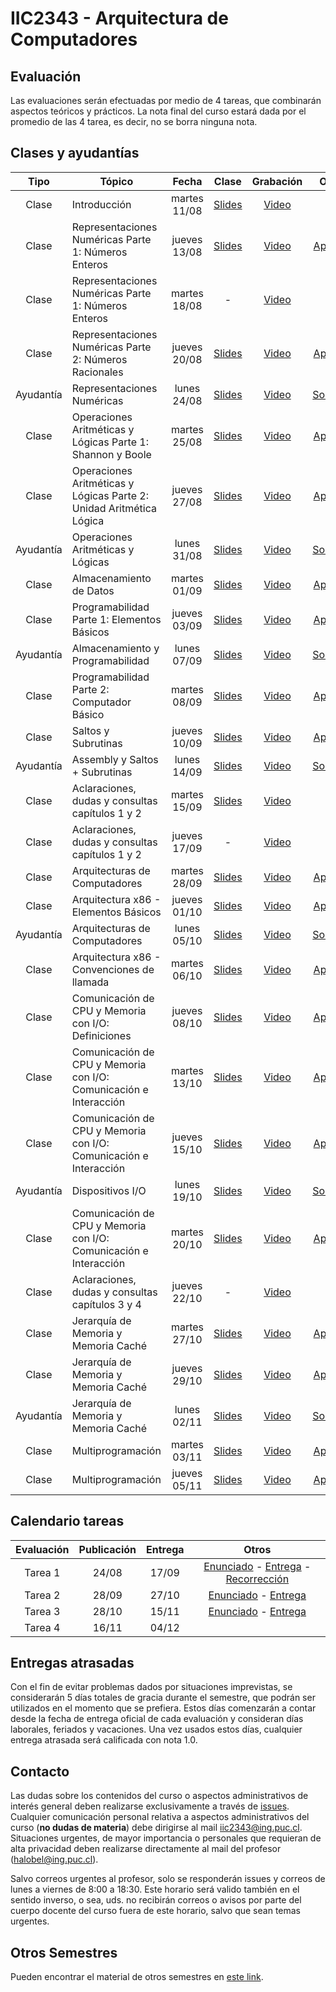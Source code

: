 # IIC2343 - Arquitectura de Computadores

## Evaluación

Las evaluaciones serán efectuadas por medio de 4 tareas, que combinarán aspectos teóricos y prácticos. La nota final del curso estará dada por el promedio de las 4 tarea, es decir, no se borra ninguna nota.


## Clases y ayudantías 
| Tipo  | Tópico                             | Fecha        | Clase  | Grabación | Otros |
| :-:   | -                                  | :-:          | :-:    | :-:  | :-:     |
| Clase | Introducción                       | martes 11/08 | [Slides](../../tree/master/Clases/01%20-%20Introducción.pdf) | [Video](https://youtu.be/WIzBjujk4to) | - |
| Clase | Representaciones Numéricas Parte 1: Números Enteros | jueves 13/08 | [Slides](../../tree/master/Clases/02%20-%20Representaciones%20Numéricas%20Parte%201%20-%20Números%20Enteros.pdf) | [Video](https://youtu.be/JREAZXuTf3U) | [Apuntes](../../tree/master/Apuntes/Capítulo%201/01%20-%20Representaciones%20Numéricas%20Parte%201%20-%20Números%20Enteros.pdf) |
| Clase | Representaciones Numéricas Parte 1: Números Enteros | martes 18/08 | - | [Video](https://youtu.be/sMYqnbDDVwU) | - |
| Clase | Representaciones Numéricas Parte 2: Números Racionales | jueves 20/08 | [Slides](../../tree/master/Clases/03%20-%20Representaciones%20Numéricas%20Parte%202%20-%20Números%20Racionales.pdf) | [Video](https://youtu.be/YzCOso9_Ey4) | [Apuntes](../../tree/master/Apuntes/Capítulo%201/02%20-%20Representaciones%20Numéricas%20Parte%202%20-%20Números%20Racionales.pdf) |
| Ayudantía | Representaciones Numéricas | lunes 24/08 | [Slides](../../tree/master/Ayudantías/01%20-%20Representaciones%20Numéricas%20(Slides).pdf) | [Video](https://youtu.be/4NJJ4Y02Aiw) | [Solución](../../tree/master/Ayudantías/01%20-%20Representaciones%20Numéricas%20(Solución).pdf) |
| Clase | Operaciones Aritméticas y Lógicas Parte 1: Shannon y Boole | martes 25/08 | [Slides](../../tree/master/Clases/04%20-%20Operaciones%20Aritméticas%20y%20Lógicas%20Parte%201%20-%20Shannon%20y%20Boole.pdf) | [Video](https://youtu.be/HYI75aTMi44) | [Apuntes](../../tree/master/Apuntes/Capítulo%201/03%20-%20Operaciones%20Aritmeticas%20y%20Logicas.pdf) |
| Clase | Operaciones Aritméticas y Lógicas Parte 2: Unidad Aritmética Lógica | jueves 27/08 | [Slides](../../blob/master/Clases/05%20-%20Operaciones%20Aritméticas%20y%20Lógicas%20Parte%202%20-%20Unidad%20Aritmética%20Lógica.pdf) | [Video](https://youtu.be/O0E9m6toZFE) | [Apuntes](../../tree/master/Apuntes/Capítulo%201/03%20-%20Operaciones%20Aritmeticas%20y%20Logicas.pdf) |
| Ayudantía | Operaciones Aritméticas y Lógicas | lunes 31/08 | [Slides](../../blob/master/Ayudantías/02%20-%20Lógica%20Digital%20y%20Circuitos%20(Slides).pdf) | [Video](https://youtu.be/JsY7gE-Mizs) | [Solución](../../blob/master/Ayudantías/02%20-%20Lógica%20Digital%20y%20Circuitos%20(Solución).pdf) |
| Clase | Almacenamiento de Datos | martes 01/09 | [Slides](../../blob/master/Clases/06%20-%20Almacenamiento%20de%20Datos.pdf) | [Video](https://youtu.be/fB8K8o6Izbk) | [Apuntes](../../blob/master/Apuntes/Capítulo%201/04%20-%20Almacenamiento%20de%20datos.pdf) |
| Clase | Programabilidad Parte 1: Elementos Básicos | jueves 03/09 | [Slides](../../blob/master/Clases/07%20-%20Programabilidad%20Parte%201%20-%20Elementos%20Básicos.pdf) | [Video](https://youtu.be/XLywwEjZOT4) | [Apuntes](../../blob/master/Apuntes/Capítulo%202/4%20-%20Programabilidad.pdf) |
| Ayudantía | Almacenamiento y Programabilidad | lunes 07/09 | [Slides](../../blob/master/Ayudantías/03%20-%20Almacenamiento%20y%20Programabilidad%20(Slides).pdf) | [Video](https://youtu.be/NOxJwUUbKYs) | [Solución](../../blob/master/Ayudantías/03%20-%20Almacenamiento%20y%20Programabilidad%20(Solución).pdf) |
| Clase | Programabilidad Parte 2: Computador Básico | martes 08/09 | [Slides](../../blob/master/Clases/08%20-%20Programabilidad%20Parte%202%20-%20Computador%20Básico.pdf) | [Video](https://youtu.be/ZbTuFKO14SA) | [Apuntes](../../blob/master/Apuntes/Capítulo%202/4%20-%20Programabilidad.pdf) |
| Clase | Saltos y Subrutinas | jueves 10/09 | [Slides](../../blob/master/Clases/09%20-%20Saltos%20y%20Subrutinas.pdf) | [Video](https://youtu.be/gWRmJ3GLp5I) | [Apuntes](../../blob/master/Apuntes/Capítulo%202/5%20-%20Saltos%20y%20Subrutinas.pdf) |
| Ayudantía | Assembly y Saltos + Subrutinas | lunes 14/09 | [Slides](../../blob/master/Ayudantías/04%20-%20Assembly%20y%20Saltos%20%2B%20Subrutinas%20(Slides).pdf) | [Video](https://youtu.be/G-V61x1DqXI) | [Solución](../../blob/master/Ayudantías/04%20-%20Assembly%20y%20Saltos%20%2B%20Subrutinas%20(Solución).pdf) |
| Clase | Aclaraciones, dudas y consultas capítulos 1 y 2 | martes 15/09 | [Slides](../../blob/master/Clases/10%20-%20Dudas%20y%20consultas%20capítulos%201%20y%202.pdf) | [Video](https://youtu.be/9JSaW63CTtg) | - |
| Clase | Aclaraciones, dudas y consultas capítulos 1 y 2 | jueves 17/09 | - | [Video](https://youtu.be/_7iy3r7Z-OA) | - |
| Clase | Arquitecturas de Computadores | martes 28/09 | [Slides](../../blob/master/Clases/11%20-%20Arquitecturas%20de%20Computadores.pdf) | [Video](https://youtu.be/eTceIjq3jmc) | [Apuntes](../../blob/master/Apuntes/Capítulo%203/6%20-%20Arquitecturas%20de%20Computadores.pdf) |
| Clase | Arquitectura x86 - Elementos Básicos | jueves 01/10 | [Slides](../../blob/master/Clases/12%20-%20Arquitectura%20x86%20-%20Elementos%20Básicos.pdf) | [Video](https://youtu.be/nOQsHGSDJj4) | [Apuntes](../../blob/master/Apuntes/Capítulo%203/7%20-%20Arquitectura%20x86.pdf) |
| Ayudantía | Arquitecturas de Computadores | lunes 05/10 | [Slides](../../blob/master/Ayudantías/05%20-%20Arquitectura%20de%20Computadores%20(Slides).pdf) | [Video](https://youtu.be/XmaFsMHCs34) | [Solución](../../blob/master/Ayudantías/05%20-%20Arquitectura%20de%20Computadores%20(Solución).pdf) |
| Clase | Arquitectura x86 - Convenciones de llamada | martes 06/10 | [Slides](../../blob/master/Clases/13%20-%20Arquitectura%20x86%20-%20Convenciones%20de%20llamada.pdf) | [Video](https://youtu.be/A-bYwqlq5JA) | [Apuntes](../../blob/master/Apuntes/Capítulo%203/7%20-%20Arquitectura%20x86.pdf) |
| Clase | Comunicación de CPU y Memoria con I/O: Definiciones | jueves 08/10 | [Slides](../../blob/master/Clases/14%20-%20Comunicación%20de%20CPU%20y%20Memoria%20con%20IO%20-%20Definiciones.pdf) | [Video](https://youtu.be/8FR_MauQHJo) | [Apuntes](../../blob/master/Apuntes/Capítulo%204/8%20-%20Comunicacion%20de%20CPU%20y%20Memoria%20con%20IO.pdf) |
| Clase | Comunicación de CPU y Memoria con I/O: Comunicación e Interacción| martes 13/10 | [Slides](../../blob/master/Clases/15%20-%20Comunicación%20de%20CPU%20y%20Memoria%20con%20IO%20-%20Comunicación%20e%20Interacción.pdf) | [Video](https://youtu.be/TPWi4L7qqM4) | [Apuntes](../../blob/master/Apuntes/Capítulo%204/8%20-%20Comunicacion%20de%20CPU%20y%20Memoria%20con%20IO.pdf) |
| Clase | Comunicación de CPU y Memoria con I/O: Comunicación e Interacción | jueves 15/10 | [Slides](../../blob/master/Clases/15%20-%20Comunicación%20de%20CPU%20y%20Memoria%20con%20IO%20-%20Comunicación%20e%20Interacción.pdf) | [Video](https://youtu.be/MxLBow1J3QQ) | [Apuntes](../../blob/master/Apuntes/Capítulo%204/8%20-%20Comunicacion%20de%20CPU%20y%20Memoria%20con%20IO.pdf) |
| Ayudantía | Dispositivos I/O | lunes 19/10 | [Slides](../../blob/master/Ayudantías/06%20-%20Dispositivos%20I-O%20(Slides).pdf) | [Video](https://youtu.be/sqjBI2141nM) | [Solución](../../blob/master/Ayudantías/06%20-%20Dispositivos%20I-O%20(Solución).pdf) |
| Clase | Comunicación de CPU y Memoria con I/O: Comunicación e Interacción | martes 20/10 | [Slides](../../blob/master/Clases/15%20-%20Comunicación%20de%20CPU%20y%20Memoria%20con%20IO%20-%20Comunicación%20e%20Interacción.pdf) | [Video](https://youtu.be/XaZ-H6uNxaU) | [Apuntes](../../blob/master/Apuntes/Capítulo%204/8%20-%20Comunicacion%20de%20CPU%20y%20Memoria%20con%20IO.pdf) |
| Clase | Aclaraciones, dudas y consultas capítulos 3 y 4 | jueves 22/10 | - | [Video](https://youtu.be/J7b_ehfyDtw) | - |
| Clase | Jerarquía de Memoria y Memoria Caché | martes 27/10 | [Slides](../../blob/master/Clases/16%20-%20Jerarquía%20de%20Memoria%20y%20Memoria%20Caché.pdf) | [Video](https://youtu.be/SukElJ6YeaI) | [Apuntes](../../blob/master/Apuntes/Capítulo%205/9%20-%20Jerarquía%20de%20Memoria%20y%20Memoria%20Caché.pdf) |
| Clase | Jerarquía de Memoria y Memoria Caché | jueves 29/10 | [Slides](../../blob/master/Clases/16%20-%20Jerarquía%20de%20Memoria%20y%20Memoria%20Caché.pdf) | [Video](https://youtu.be/vSkSZCn77_g) | [Apuntes](../../blob/master/Apuntes/Capítulo%205/9%20-%20Jerarquía%20de%20Memoria%20y%20Memoria%20Caché.pdf) |
| Ayudantía | Jerarquía de Memoria y Memoria Caché | lunes 02/11 | [Slides](../../blob/master/Ayudantías/07%20-%20Jerarquía%20de%20Memoria%20y%20Memoria%20Caché%20(Slides).pdf) | [Video](https://youtu.be/hkyjpx06oo4) | [Solución](../../blob/master/Ayudantías/07%20-%20Jerarquía%20de%20Memoria%20y%20Memoria%20Caché%20(Solución).pdf) |
| Clase | Multiprogramación | martes 03/11 | [Slides](../../blob/master/Clases/17%20-%20Multiprogramación.pdf) | [Video](https://youtu.be/aQmzsBlTm5A) | [Apuntes](../../blob/master/Apuntes/Capítulo%205/10%20-%20Multiprogramacion.pdf) |
| Clase | Multiprogramación | jueves 05/11 | [Slides](../../blob/master/Clases/17%20-%20Multiprogramación.pdf) | [Video](https://youtu.be/hv9ngWMmbUw) | [Apuntes](../../blob/master/Apuntes/Capítulo%205/10%20-%20Multiprogramacion.pdf) |


## Calendario tareas
| Evaluación | Publicación | Entrega | Otros |
| :-:        | :-:         | :-:     | :-:       |
|Tarea 1     | 24/08       | 17/09   |[Enunciado](../../blob/master/Tareas/T1/T1.pdf) - [Entrega](https://forms.gle/xDJr4ubbCa7YDpGU8) - [Recorrección](https://forms.gle/Kq8p8CRFYRzkVUwR9)|
|Tarea 2     | 28/09       | 27/10   |[Enunciado](../../blob/master/Tareas/T2/T2.pdf) - [Entrega](https://forms.gle/U9QPSiBH6qL1iJe37)|
|Tarea 3     | 28/10       | 15/11   |[Enunciado](../../blob/master/Tareas/T3/T3.pdf) - [Entrega](https://forms.gle/z5g7b8migun4vZP39)|
|Tarea 4     | 16/11       | 04/12   ||

## Entregas atrasadas
Con el fin de evitar problemas dados por situaciones imprevistas, se considerarán 5 días totales de gracia durante el semestre, que podrán ser utilizados en el momento que se prefiera. Estos días comenzarán a contar desde la fecha de entrega oficial de cada evaluación y consideran días laborales, feriados y vacaciones. Una vez usados estos días, cualquier entrega atrasada será calificada con nota 1.0.

## Contacto
Las dudas sobre los contenidos del curso o aspectos administrativos de interés general deben realizarse exclusivamente a través de [issues](../../issues). Cualquier comunicación personal relativa a aspectos administrativos del curso (**no dudas de materia**) debe dirigirse al mail [iic2343@ing.puc.cl](mailto:iic2343@ing.puc.cl). Situaciones urgentes, de mayor importancia o personales que requieran de alta privacidad deben realizarse directamente al mail del profesor ([halobel@ing.puc.cl](mailto:halobel@ing.puc.cl)).

Salvo correos urgentes al profesor, solo se responderán issues y correos de lunes a viernes de 8:00 a 18:30. Este horario será valido también en el sentido inverso, o sea, uds. no recibirán correos o avisos por parte del cuerpo docente del curso fuera de este horario, salvo que sean temas urgentes.

## Otros Semestres

Pueden encontrar el material de otros semestres en [este link](https://github.com/IIC2343/Syllabus-anteriores).
